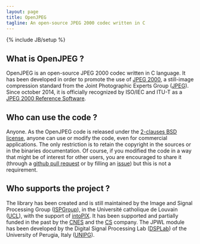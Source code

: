 ```yaml
---
layout: page
title: OpenJPEG
tagline: An open-source JPEG 2000 codec written in C
---
```

{% include JB/setup %}

## What is OpenJPEG ?

OpenJPEG is an open-source JPEG 2000 codec written in C language. It has been developed in order to promote the use of [JPEG 2000](http://www.jpeg.org/jpeg2000), a still-image compression standard from the Joint Photographic Experts Group ([JPEG](http://www.jpeg.org)).  Since october 2014, it is officially recognized by ISO/IEC and ITU-T as a [JPEG 2000 Reference Software](http://www.jpeg.org/jpeg2000/software.html).

## Who can use the code ?

Anyone. As the OpenJPEG code is released under the [2-clauses BSD license](https://github.com/uclouvain/openjpeg/blob/master/LICENSE), anyone can use or modify the code, even for commercial applications. The only restriction is to retain the copyright in the sources or in the binaries documentation. Of course, if you modified the code in a way that might be of interest for other users, you are encouraged to share it (through a [github pull request](https://github.com/uclouvain/openjpeg/pulls) or by filling an [issue](https://github.com/uclouvain/openjpeg/issues)) but this is not a requirement.
    
## Who supports the project ?

The library has been created and is still maintained by the Image and Signal Processing Group ([ISPGroup](http://sites.uclouvain.be/ispgroup/)), in the Université catholique de Louvain ([UCL](http://www.uclouvain.be/en-index.html)), with the support of [intoPIX](http://www.intopix.com). It has been supported and partially funded in the past by the [CNES](https://cnes.fr/) and the [CS](http://www.c-s.fr/) company. The JPWL module has been developed by the Digital Signal Processing Lab ([DSPLab](http://dsplab.diei.unipg.it/)) of the University of Perugia, Italy ([UNIPG](http://www.unipg.it/)).